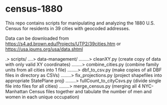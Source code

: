 # census-1880

This repo contains scripts for manipulating and analyzing the 1880 U.S. Census for residents in 39 cities with geocoded addresses.

Data can be downloaded from https://s4.ad.brown.edu/Projects/UTP2/39cities.htm or https://usa.ipums.org/usa/data.shtml

.> scripts/
....> data-management/
........> cleanXY.py (create copy of data with only valid XY coordinates)
........> combine_cities.py (combine family units from all cities into 1 file)
........> dbf_to_csv.py (make copies of all DBF files in directory as CSVs)
........> fix_projections.py (project shapefiles into appropriate StatePlane proj)
........> fullCount_to_cityCsvs.py (divide single file into files for all cities)
........> merge_census.py (merging all 4 NYC-Manhattan Census files together and 
tabulate the number of men and women in each unique occupation)

